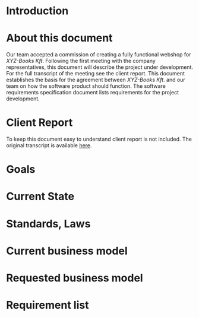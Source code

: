 # Introduction
<TEXT>

# About this document
Our team accepted a commission of creating a fully functional webshop for *XYZ-Books Kft*. Following the first meeting with the company representatives, this document will describe the project under development. For the full transcript of the meeting see the client report.
This document establishes the basis for the agreement between *XYZ-Books Kft*. and our team on how the software product should function.
The software requirements specification document lists requirements for the project development.

# Client Report
To keep this document easy to understand client report is not included. The original transcript is available [here](https://github.com/dombidav/afp2_web/blob/master/doc/parts/Client%20Report.md).

# Goals
<TEXT>

# Current State
<TEXT>

# Standards, Laws
<TEXT>

# Current business model
<TEXT>

# Requested business model
<TEXT>

# Requirement list